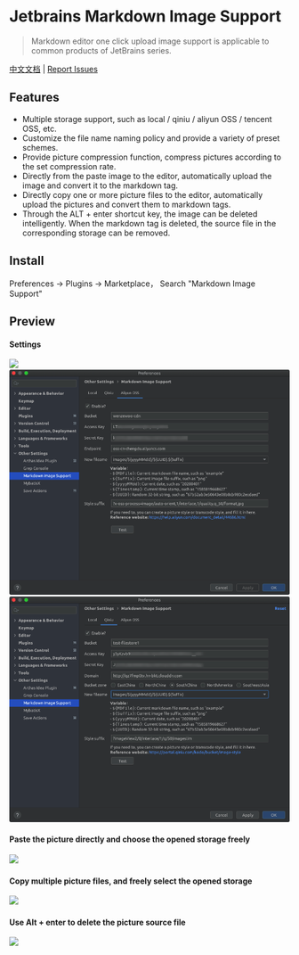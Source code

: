 # Jetbrains Markdown Image Support

> Markdown editor one click upload image support is applicable to common products of JetBrains series.

[中文文档](./README_CN.md) | [Report Issues](https://github.com/wenzewoo/jetbrains-markdown-image-support/issues)

## Features

- Multiple storage support, such as local / qiniu / aliyun OSS / tencent OSS, etc.
- Customize the file name naming policy and provide a variety of preset schemes.
- Provide picture compression function, compress pictures according to the set compression rate.
- Directly from the paste image to the editor, automatically upload the image and convert it to the markdown tag.
- Directly copy one or more picture files to the editor, automatically upload the pictures and convert them to markdown
  tags.
- Through the ALT + enter shortcut key, the image can be deleted intelligently. When the markdown tag is deleted, the
  source file in the corresponding storage can be removed.

## Install

Preferences -> Plugins -> Marketplace， Search "Markdown Image Support"

## Preview

#### Settings

![](./screenshots/example1.png)
![](./screenshots/config-example-aliyun.png)
![](./screenshots/config-example-qiniu.png)

#### Paste the picture directly and choose the opened storage freely

![](./screenshots/example3.gif)

#### Copy multiple picture files, and freely select the opened storage

![](./screenshots/example4.gif)

#### Use Alt + enter to delete the picture source file

![](./screenshots/example5.gif)
